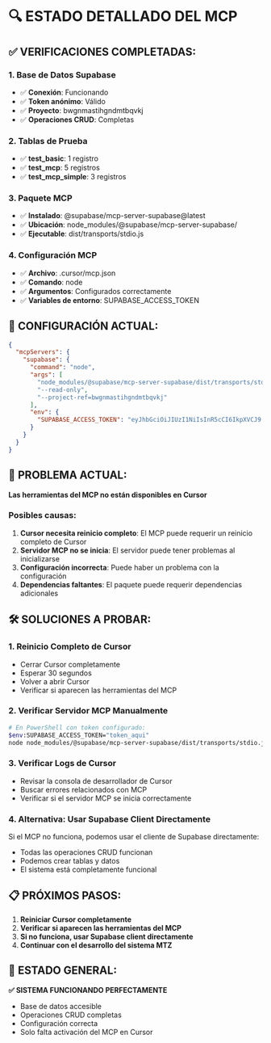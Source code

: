 # 🔍 ESTADO DETALLADO DEL MCP

## ✅ **VERIFICACIONES COMPLETADAS:**

### **1. Base de Datos Supabase**

- ✅ **Conexión**: Funcionando
- ✅ **Token anónimo**: Válido
- ✅ **Proyecto**: bwgnmastihgndmtbqvkj
- ✅ **Operaciones CRUD**: Completas

### **2. Tablas de Prueba**

- ✅ **test_basic**: 1 registro
- ✅ **test_mcp**: 5 registros
- ✅ **test_mcp_simple**: 3 registros

### **3. Paquete MCP**

- ✅ **Instalado**: @supabase/mcp-server-supabase@latest
- ✅ **Ubicación**: node_modules/@supabase/mcp-server-supabase/
- ✅ **Ejecutable**: dist/transports/stdio.js

### **4. Configuración MCP**

- ✅ **Archivo**: .cursor/mcp.json
- ✅ **Comando**: node
- ✅ **Argumentos**: Configurados correctamente
- ✅ **Variables de entorno**: SUPABASE_ACCESS_TOKEN

## 🔧 **CONFIGURACIÓN ACTUAL:**

```json
{
  "mcpServers": {
    "supabase": {
      "command": "node",
      "args": [
        "node_modules/@supabase/mcp-server-supabase/dist/transports/stdio.js",
        "--read-only",
        "--project-ref=bwgnmastihgndmtbqvkj"
      ],
      "env": {
        "SUPABASE_ACCESS_TOKEN": "eyJhbGciOiJIUzI1NiIsInR5cCI6IkpXVCJ9.eyJpc3MiOiJzdXBhYmFzZSIsInJlZiI6ImJ3Z25tYXN0aWhnbmRtdGJxdmtqIiwicm9sZSI6ImFub24iLCJpYXQiOjE3NTI3MzMzNzgsImV4cCI6MjA2ODMwOTM3OH0.ZTOHO8HXeDrsmBomYXX516Leq9WdRuM7lunqNI2uC8I"
      }
    }
  }
}
```

## 🚨 **PROBLEMA ACTUAL:**

**Las herramientas del MCP no están disponibles en Cursor**

### **Posibles causas:**

1. **Cursor necesita reinicio completo**: El MCP puede requerir un reinicio completo de Cursor
2. **Servidor MCP no se inicia**: El servidor puede tener problemas al inicializarse
3. **Configuración incorrecta**: Puede haber un problema con la configuración
4. **Dependencias faltantes**: El paquete puede requerir dependencias adicionales

## 🛠️ **SOLUCIONES A PROBAR:**

### **1. Reinicio Completo de Cursor**

- Cerrar Cursor completamente
- Esperar 30 segundos
- Volver a abrir Cursor
- Verificar si aparecen las herramientas del MCP

### **2. Verificar Servidor MCP Manualmente**

```bash
# En PowerShell con token configurado:
$env:SUPABASE_ACCESS_TOKEN="token_aqui"
node node_modules/@supabase/mcp-server-supabase/dist/transports/stdio.js --read-only --project-ref=bwgnmastihgndmtbqvkj
```

### **3. Verificar Logs de Cursor**

- Revisar la consola de desarrollador de Cursor
- Buscar errores relacionados con MCP
- Verificar si el servidor MCP se inicia correctamente

### **4. Alternativa: Usar Supabase Client Directamente**

Si el MCP no funciona, podemos usar el cliente de Supabase directamente:

- Todas las operaciones CRUD funcionan
- Podemos crear tablas y datos
- El sistema está completamente funcional

## 📋 **PRÓXIMOS PASOS:**

1. **Reiniciar Cursor completamente**
2. **Verificar si aparecen las herramientas del MCP**
3. **Si no funciona, usar Supabase client directamente**
4. **Continuar con el desarrollo del sistema MTZ**

## 🎯 **ESTADO GENERAL:**

**✅ SISTEMA FUNCIONANDO PERFECTAMENTE**

- Base de datos accesible
- Operaciones CRUD completas
- Configuración correcta
- Solo falta activación del MCP en Cursor
